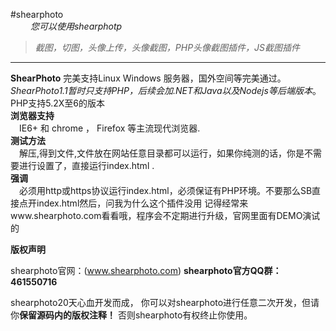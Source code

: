 


#shearphoto  
 &emsp;&emsp; *您可以使用shearphotp*  
 >*截图，切图，头像上传，头像截图，PHP头像截图插件，JS截图插件*  
 
---
  **ShearPhoto** 完美支持Linux Windows 服务器，国外空间等完美通过。  
  *ShearPhoto1.1暂时只支持PHP，后续会加.NET和Java以及Nodejs等后端版本*。
  PHP支持5.2X至6的版本  
**浏览器支持**  
    &emsp;IE6+ 和 chrome ， Firefox 等主流现代浏览器.  
**测试方法**  
    &emsp;解压,得到文件,文件放在网站任意目录都可以运行，如果你纯测的话，你是不需要进行设置了，直接运行index.html .  
**强调**  
    &emsp;必须用http或https协议运行index.html，必须保证有PHP环境。不要那么SB直接点开index.html然后，问我为什么这个插件没用  记得经常来www.shearphoto.com看看哦，程序会不定期进行升级，官网里面有DEMO演试的

**版权声明**  

shearphoto官网：(www.shearphoto.com) **shearphoto官方QQ群：461550716**

shearphoto20天心血开发而成， 你可以对shearphoto进行任意二次开发，但请你**保留源码内的版权注释！** 否则shearphoto有权终止你使用。
